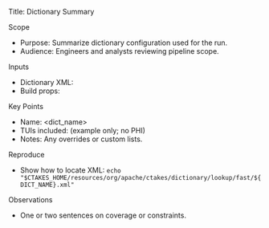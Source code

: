 Title: Dictionary Summary

Scope
- Purpose: Summarize dictionary configuration used for the run.
- Audience: Engineers and analysts reviewing pipeline scope.

Inputs
- Dictionary XML: <path>
- Build props: <path>

Key Points
- Name: <dict_name>
- TUIs included: <count> (example only; no PHI)
- Notes: Any overrides or custom lists.

Reproduce
- Show how to locate XML: `echo "$CTAKES_HOME/resources/org/apache/ctakes/dictionary/lookup/fast/${DICT_NAME}.xml"`

Observations
- One or two sentences on coverage or constraints.

